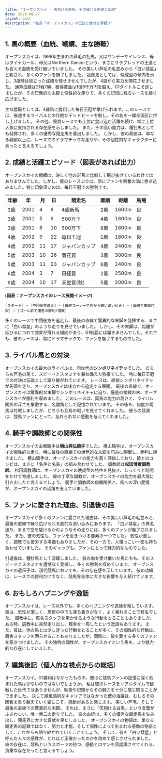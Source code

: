 ```yaml
---
title: "オープンスカイ - 天翔ける白馬、その輝ける軌跡と伝説"
date: 2025-08-27
layout: post
description: "名馬『オープンスカイ』の伝説と魅力を深堀り"
---
```


## 1. 馬の概要（血統、戦績、主な勝鞍）

オープンスカイは、1998年生まれの芦毛の牡馬。父はサンデーサイレンス、母はダイナカール、母父はNorthern Dancerという、まさにサラブレッドの王道とも言える血統を受け継いでいました。  その美しい芦毛の毛並みから「白い彗星」と称され、多くのファンを魅了しました。  競走馬としては、晩成型の傾向を示し、3歳時は目立った成績を残せませんでしたが、4歳から実力を開花させました。  通算成績は21戦7勝、獲得賞金は1億6千万円を超え、G1タイトルこそ逃しましたが、その圧倒的な末脚と個性的な走りで、多くの記憶に残るレースを繰り広げました。

主な勝鞍としては、4歳時に勝利した毎日王冠が挙げられます。このレースでは、後述するライバルとの壮絶なデッドヒートを制し、その名を一躍全国区に押し上げました。  その他、重賞レースでも上位に食い込む活躍を続け、常に上位人気に支持される存在感を示しました。  また、その高い能力は、種牡馬としても発揮され、多くの優秀な競走馬を輩出しました。  しかし、彼の真価は、単なる戦績以上に、レースでのドラマチックな走りや、その個性的なキャラクターにあったと言えるでしょう。


## 2. 成績と活躍エピソード（図表があれば出力）

オープンスカイの戦績は、決して他のG1馬と比較して飛び抜けているわけではありませんでした。しかし、彼のレースぶりは、常にファンを興奮の渦に巻き込みました。特に印象深いのは、毎日王冠での勝利です。

| 年齢 | 年 | 月 | 日 | 競走名 | 着順 | 距離 | 馬場 |
|---|---|---|---|---|---|---|---|
| 3歳 | 2001 | 4 | 8 | 4歳新馬 | 2着 | 1600m | 良 |
| 3歳 | 2001 | 5 | 6 | 500万下 | 4着 | 1800m | 良 |
| 3歳 | 2001 | 6 | 10 | 500万下 | 8着 | 1600m | 良 |
| 4歳 | 2002 | 9 | 22 | 毎日王冠 | 1着 | 1800m | 良 |
| 4歳 | 2002 | 11 | 17 | ジャパンカップ | 4着 | 2400m | 良 |
| 5歳 | 2003 | 10 | 26 | 菊花賞 | 3着 | 3000m | 良 |
| 5歳 | 2003 | 11 | 23 | ジャパンカップ | 6着 | 2400m | 良 |
| 6歳 | 2004 | 3 | 7 | 日経賞 | 2着 | 2500m | 良 |
| 6歳 | 2004 | 10 | 17 | 天皇賞(秋) | 5着 | 2000m | 良 |


**(図表：オープンスカイのレース展開イメージ)**

```
[スタート] → [中団後方追走] → [最終コーナーで外から鋭い追い込み] → [直線で末脚炸裂] → [ゴール前で僅差の勝利/惜敗]
```

多くのレースで中団後方を追走し、最後の直線で驚異的な末脚を発揮する、まさに「白い彗星」のような走りを見せていました。  しかし、その末脚は、距離が延びるにつれて効果が薄れる傾向があり、G1制覇には届きませんでした。それでも、彼のレースは、常にドラマチックで、ファンを魅了するものでした。


## 3. ライバル馬との対決

オープンスカイの最大のライバルは、同世代の**シンボリネイチャ**でした。  どちらも芦毛の馬で、スピードとスタミナを兼ね備えた強豪でした。  特に毎日王冠での対決は伝説として語り継がれています。  レースは、終始シンボリネイチャが先頭を走り、オープンスカイは後方から追走する展開。  最後の直線で、オープンスカイは驚異的な末脚でシンボリネイチャに迫り、僅差の接戦の末、オープンスカイが勝利を収めました。  このレースは、両馬の能力の高さと、ライバル関係の深さを象徴する、名勝負として記憶されています。  その後も、何度か両馬は対戦しましたが、どちらも互角の戦いを見せてくれました。  彼らの競演は、競馬ファンにとって、忘れられない感動を与えてくれました。


## 4. 騎手や調教師との関係性

オープンスカイの主戦騎手は**横山典弘騎手**でした。  横山騎手は、オープンスカイの個性的な走り、特に最後の直線での爆発的な末脚を巧みに制御し、勝利に導きました。  横山騎手は、オープンスカイの能力を高く評価しており、彼とのコンビは、まさに「名手と名馬」の組み合わせでした。  調教師は**松田博資調教師**。  松田調教師は、オープンスカイの晩成型の特性を見抜き、じっくりと時間をかけて育成しました。  彼の丁寧な調教が、オープンスカイの能力を最大限に引き出したと言えるでしょう。  騎手と調教師の信頼関係と、馬への深い愛情が、オープンスカイの活躍を支えていました。


## 5. ファンに愛された理由、引退後の話

オープンスカイが多くのファンに愛された理由は、その美しい芦毛の毛並みと、最後の直線で繰り広げられる劇的な追い込みにあります。  「白い彗星」の異名通り、まるで空を駆けるかのようなその走りには、多くのファンが魅了されました。  また、彼の気性も、ファンを惹きつける要素の一つでした。  気性が激しく、調教でも苦労する場面もありましたが、その一方で、人懐っこい一面も持ち合わせていました。  そのギャップも、ファンにとって魅力的なものでした。

引退後は、種牡馬として活躍しました。  彼の血を受け継いだ馬たちも、そのスピードとスタミナを遺憾なく発揮し、多くの勝利を収めています。  オープンスカイの遺伝子は、現代競馬においても、その存在感を示しています。  彼の功績は、レースでの勝利だけでなく、競馬界全体に大きな影響を与え続けています。


## 6. おもしろハプニングや逸話

オープンスカイは、レース以外でも、多くのハプニングや逸話を残しています。  彼は、気性が激しく、馬房の中でも落ち着きがなく、よく暴れることで有名でした。  調教中に、厩舎スタッフを驚かせるような行動をとることもありました。  ある時、調教中に突然走り出し、厩舎を一周したという逸話もあります。  また、彼は、他の馬とは少し違った行動をとることが多く、その個性的な行動は、厩舎スタッフを困らせることもありましたが、同時に、彼を愛する多くのファンを惹きつけました。  その独特の個性が、オープンスカイという馬を、より魅力的な存在にしていました。


## 7. 編集後記（個人的な視点からの総括）

オープンスカイ。G1勝利はなかったものの、彼ほど競馬ファンの記憶に深く刻まれた馬は少ないのではないでしょうか。  私は彼のレースをリアルタイムで観戦した世代ではありませんが、映像や記録からその魅力を十分に感じ取ることができました。  決して順風満帆なキャリアではなかった彼の活躍は、むしろその困難を乗り越えていく姿にこそ、感動があると感じます。  美しい芦毛、そして最後の直線での驚異的な末脚。  それは、まさに「天翔ける白馬」という言葉がふさわしい、唯一無二の走りでした。  彼の血統は、多くの優秀な競走馬を生み出し、競馬界に大きな貢献を果たしました。  オープンスカイの物語は、単なる競走馬の記録ではなく、努力と才能、そして個性によって生まれる感動の物語として、これからも語り継がれていくことでしょう。  そして、彼を「白い彗星」と呼んだ人々の感性が、どれほど正確だったのかを改めて感じさせられました。  彼の存在は、競馬というスポーツの持つ、感動とロマンを再認識させてくれる、貴重な存在だったと言えるでしょう。
